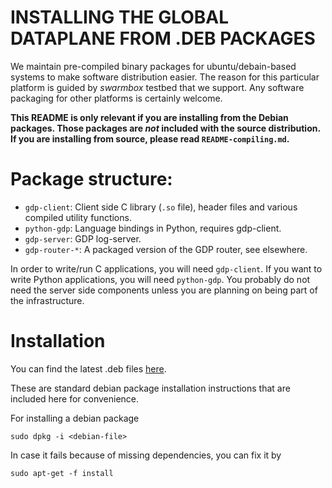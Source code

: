 <!-- Use "pandoc -sS -o README-deb.html README-deb.md" to process this to HTML -->

INSTALLING THE GLOBAL DATAPLANE FROM .DEB PACKAGES
==================================================

We maintain pre-compiled binary packages for ubuntu/debain-based systems to
make software distribution easier. The reason for this particular platform
is guided by *swarmbox* testbed that we support. Any software packaging for
other platforms is certainly welcome.

**This README is only relevant if you are installing from the Debian
packages.  Those packages are *not* included with the source distribution.
If you are installing from source, please read `README-compiling.md`.**

Package structure:
=================

* `gdp-client`: Client side C library (`.so` file), header files and various
  compiled utility functions.
* `python-gdp`: Language bindings in Python, requires gdp-client.
* `gdp-server`: GDP log-server.
* `gdp-router-*`: A packaged version of the GDP router, see elsewhere.

In order to write/run C applications, you will need `gdp-client`. If you want
to write Python applications, you will need `python-gdp`. You probably do not
need the server side components unless you are planning on being part of the
infrastructure.

Installation
============

You can find the latest .deb files [here](https://gdp.cs.berkeley.edu/redmine/projects/gdp/files).

These are standard debian package installation instructions that are included
here for convenience.

For installing a debian package

    sudo dpkg -i <debian-file>

In case it fails because of missing dependencies, you can fix it by

    sudo apt-get -f install

<!-- vim: set ai sw=4 sts=4 ts=4 : -->
